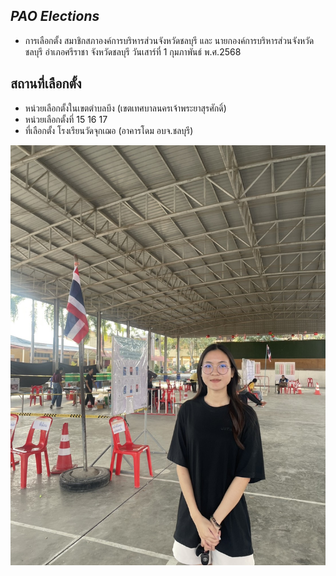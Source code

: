 ## *PAO Elections*
- การเลือกตั้ง สมาชิกสภาองค์การบริหารส่วนจังหวัดชลบุรี และ นายกองค์การบริหารส่วนจังหวัดชลบุรี อำเภอศรีราชา จังหวัดชลบุรี วันเสาร์ที่ 1 กุมภาพันธ์ พ.ศ.2568
## สถานที่เลือกตั้ง
- หน่วยเลือกตั้งในเขตตำบลบึง (เขตเทศบาลนครเจ้าพระยาสุรศักดิ์)
- หน่วยเลือกตั้งที่ 15 16 17
- ที่เลือกตั้ง โรงเรียนวัดจุกเฌอ (อาคารโดม อบจ.ชลบุรี)

![alt text](image/pao.jpg)

